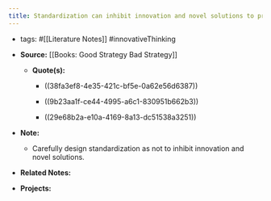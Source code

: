 ```yaml
---
title: Standardization can inhibit innovation and novel solutions to problems.
---
```


- tags: #[[Literature Notes]] #innovativeThinking

- **Source:** [[Books: Good Strategy Bad Strategy]]
	 - **Quote(s):**
		 - ((38fa3ef8-4e35-421c-bf5e-0a62e56d6387))

		 - ((9b23aa1f-ce44-4995-a6c1-830951b662b3))

		 - ((29e68b2a-e10a-4169-8a13-dc51538a3251))

- **Note:**
	 - Carefully design standardization as not to inhibit innovation and novel solutions.

- **Related Notes:**

- **Projects:**
